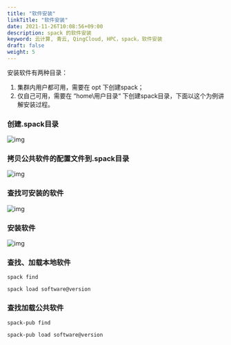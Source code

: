 ```yaml
---
title: "软件安装"
linkTitle: "软件安装"
date: 2021-11-26T10:08:56+09:00
description: spack 的软件安装
keyword: 云计算, 青云, QingCloud, HPC，spack，软件安装
draft: false
weight: 5
---
```


安装软件有两种目录：
1. 集群内用户都可用，需要在 opt 下创建spack； 
2. 仅自己可用，需要在 “home\用户目录“ 下创建spack目录，下面以这个为例讲解安装过程。

### 创建.spack目录

![img](../_images/spack-root.png)

### 拷贝公共软件的配置文件到.spack目录

![img](../_images/spack-config.png)

### 查找可安装的软件

![img](../_images/spack-find-soft.png)

### 安装软件

![img](../_images/spack-install-soft.png)

### 查找、加载本地软件

```
spack find

spack load software@version
```

### 查找加载公共软件

```
spack-pub find

spack-pub load software@version
```
